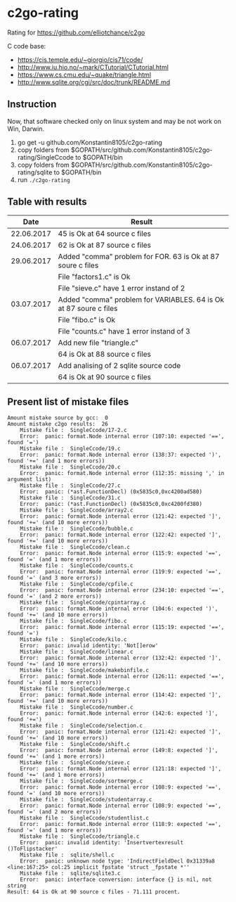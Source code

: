 # c2go-rating
Rating for https://github.com/elliotchance/c2go

C code base:
* https://cis.temple.edu/~giorgio/cis71/code/
* http://www.iu.hio.no/~mark/CTutorial/CTutorial.html
* https://www.cs.cmu.edu/~quake/triangle.html
* http://www.sqlite.org/cgi/src/doc/trunk/README.md

## Instruction

Now, that software checked only on linux system and may be not work on Win, Darwin.

1.	go get -u github.com/Konstantin8105/c2go-rating
2.	copy folders from $GOPATH/src/github.com/Konstantin8105/c2go-rating/SingleCcode to $GOPATH/bin
3.	copy folders from $GOPATH/src/github.com/Konstantin8105/c2go-rating/sqlite to $GOPATH/bin
4.	run `./c2go-rating`

## Table with results

| Date | Result |
|---|---|
| 22.06.2017 | 45 is Ok at 64 source c files |
| 24.06.2017 | 62 is Ok at 87 source c files |
| 29.06.2017 | Added "comma" problem for FOR. 63 is Ok at 87 soure c files | 
|   | File "factors1.c" is Ok |
|   | File "sieve.c" have 1 error instand of 2 |
| 03.07.2017 | Added "comma" problem for VARIABLES. 64 is Ok at 87 soure c files | 
|   | File "fibo.c" is Ok |
|   | File "counts.c" have 1 error instand of 3 |
| 06.07.2017 | Add new file "triangle.c" |
|   | 64 is Ok at 88 source c files |
| 06.07.2017 | Add analising of 2 sqlite source code |
|   | 64 is Ok at 90 source c files |


## Present list of mistake files

```
Amount mistake source by gcc:  0
Amount mistake c2go results:  26
	Mistake file :  SingleCcode/17-2.c
	Error:  panic: format.Node internal error (107:10: expected '==', found '=')
	Mistake file :  SingleCcode/19.c
	Error:  panic: format.Node internal error (138:37: expected ')', found '+=' (and 1 more errors))
	Mistake file :  SingleCcode/20.c
	Error:  panic: format.Node internal error (112:35: missing ',' in argument list)
	Mistake file :  SingleCcode/27.c
	Error:  panic: (*ast.FunctionDecl) (0x5835c0,0xc4200ad580)
	Mistake file :  SingleCcode/31.c
	Error:  panic: (*ast.FunctionDecl) (0x5835c0,0xc4200fd380)
	Mistake file :  SingleCcode/array2.c
	Error:  panic: format.Node internal error (121:42: expected ']', found '+=' (and 10 more errors))
	Mistake file :  SingleCcode/bubble.c
	Error:  panic: format.Node internal error (122:42: expected ']', found '+=' (and 10 more errors))
	Mistake file :  SingleCcode/clean.c
	Error:  panic: format.Node internal error (115:9: expected '==', found '=' (and 1 more errors))
	Mistake file :  SingleCcode/counts.c
	Error:  panic: format.Node internal error (119:9: expected '==', found '=' (and 3 more errors))
	Mistake file :  SingleCcode/cpfile.c
	Error:  panic: format.Node internal error (234:10: expected '==', found '=' (and 2 more errors))
	Mistake file :  SingleCcode/cpintarray.c
	Error:  panic: format.Node internal error (104:6: expected ')', found '+=' (and 10 more errors))
	Mistake file :  SingleCcode/fibo.c
	Error:  panic: format.Node internal error (115:19: expected '==', found '=')
	Mistake file :  SingleCcode/kilo.c
	Error:  panic: invalid identity: 'Not[]erow'
	Mistake file :  SingleCcode/linear.c
	Error:  panic: format.Node internal error (132:42: expected ']', found '+=' (and 10 more errors))
	Mistake file :  SingleCcode/makebinfile.c
	Error:  panic: format.Node internal error (126:11: expected '==', found '=' (and 1 more errors))
	Mistake file :  SingleCcode/merge.c
	Error:  panic: format.Node internal error (114:42: expected ']', found '+=' (and 10 more errors))
	Mistake file :  SingleCcode/number.c
	Error:  panic: format.Node internal error (142:6: expected ']', found '+=')
	Mistake file :  SingleCcode/selection.c
	Error:  panic: format.Node internal error (121:42: expected ']', found '+=' (and 10 more errors))
	Mistake file :  SingleCcode/shift.c
	Error:  panic: format.Node internal error (149:8: expected ']', found '+=' (and 1 more errors))
	Mistake file :  SingleCcode/sieve.c
	Error:  panic: format.Node internal error (121:18: expected ']', found '+=' (and 1 more errors))
	Mistake file :  SingleCcode/sortmerge.c
	Error:  panic: format.Node internal error (108:9: expected '==', found '=' (and 10 more errors))
	Mistake file :  SingleCcode/studentarray.c
	Error:  panic: format.Node internal error (108:9: expected '==', found '=' (and 2 more errors))
	Mistake file :  SingleCcode/studentlist.c
	Error:  panic: format.Node internal error (118:9: expected '==', found '=' (and 1 more errors))
	Mistake file :  SingleCcode/triangle.c
	Error:  panic: invalid identity: 'Insertvertexresult ()ToFlipstacker'
	Mistake file :  sqlite/shell.c
	Error:  panic: unknown node type: 'IndirectFieldDecl 0x31339a8 <line:167:25> col:25 implicit fpstate 'struct _fpstate *''
	Mistake file :  sqlite/sqlite3.c
	Error:  panic: interface conversion: interface {} is nil, not string
Result: 64 is Ok at 90 source c files - 71.111 procent. 
```
